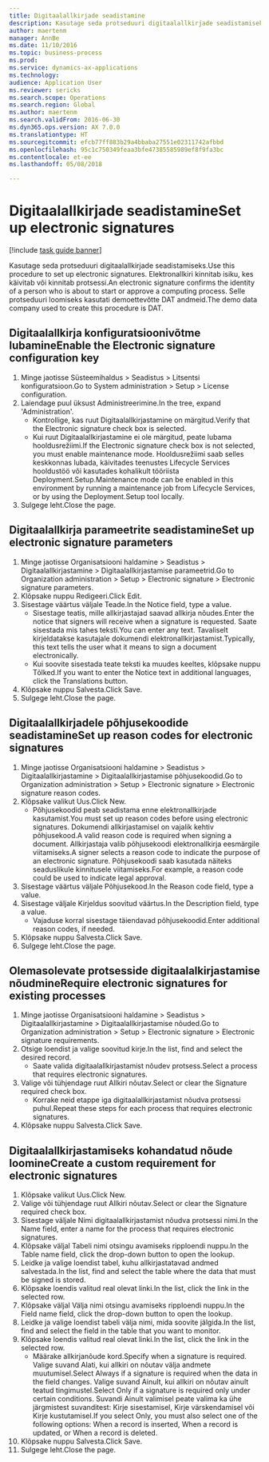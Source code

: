 ```yaml
--- 
title: Digitaalallkirjade seadistamine
description: Kasutage seda protseduuri digitaalallkirjade seadistamiseks.
author: maertenm
manager: AnnBe
ms.date: 11/10/2016
ms.topic: business-process
ms.prod: 
ms.service: dynamics-ax-applications
ms.technology: 
audience: Application User
ms.reviewer: sericks
ms.search.scope: Operations
ms.search.region: Global
ms.author: maertenm
ms.search.validFrom: 2016-06-30
ms.dyn365.ops.version: AX 7.0.0
ms.translationtype: HT
ms.sourcegitcommit: efcb77ff883b29a4bbaba27551e02311742afbbd
ms.openlocfilehash: 95c1c750349feaa3bfe47385585989ef8f9fa3bc
ms.contentlocale: et-ee
ms.lasthandoff: 05/08/2018

---
```

# <a name="set-up-electronic-signatures"></a><span data-ttu-id="589ed-103">Digitaalallkirjade seadistamine</span><span class="sxs-lookup"><span data-stu-id="589ed-103">Set up electronic signatures</span></span>

[!include [task guide banner](../../includes/task-guide-banner.md)]

<span data-ttu-id="589ed-104">Kasutage seda protseduuri digitaalallkirjade seadistamiseks.</span><span class="sxs-lookup"><span data-stu-id="589ed-104">Use this procedure to set up electronic signatures.</span></span> <span data-ttu-id="589ed-105">Elektronallkiri kinnitab isiku, kes käivitab või kinnitab protsessi.</span><span class="sxs-lookup"><span data-stu-id="589ed-105">An electronic signature confirms the identity of a person who is about to start or approve a computing process.</span></span> <span data-ttu-id="589ed-106">Selle protseduuri loomiseks kasutati demoettevõtte DAT andmeid.</span><span class="sxs-lookup"><span data-stu-id="589ed-106">The demo data company used to create this procedure is DAT.</span></span>


## <a name="enable-the-electronic-signature-configuration-key"></a><span data-ttu-id="589ed-107">Digitaalallkirja konfiguratsioonivõtme lubamine</span><span class="sxs-lookup"><span data-stu-id="589ed-107">Enable the Electronic signature configuration key</span></span>
1. <span data-ttu-id="589ed-108">Minge jaotisse Süsteemihaldus > Seadistus > Litsentsi konfiguratsioon.</span><span class="sxs-lookup"><span data-stu-id="589ed-108">Go to System administration > Setup > License configuration.</span></span>
2. <span data-ttu-id="589ed-109">Laiendage puul üksust Administreerimine.</span><span class="sxs-lookup"><span data-stu-id="589ed-109">In the tree, expand 'Administration'.</span></span>
    * <span data-ttu-id="589ed-110">Kontrollige, kas ruut Digitaalallkirjastamine on märgitud.</span><span class="sxs-lookup"><span data-stu-id="589ed-110">Verify that the Electronic signature check box is selected.</span></span>  
    * <span data-ttu-id="589ed-111">Kui ruut Digitaalallkirjastamine ei ole märgitud, peate lubama hooldusrežiimi.</span><span class="sxs-lookup"><span data-stu-id="589ed-111">If the Electronic signature check box is not selected, you must enable maintenance mode.</span></span> <span data-ttu-id="589ed-112">Hooldusrežiimi saab selles keskkonnas lubada, käivitades teenustes Lifecycle Services hooldustöö või kasutades kohalikult tööriista Deployment.Setup.</span><span class="sxs-lookup"><span data-stu-id="589ed-112">Maintenance mode can be enabled in this environment by running a maintenance job from Lifecycle Services, or by using the Deployment.Setup tool locally.</span></span>  
3. <span data-ttu-id="589ed-113">Sulgege leht.</span><span class="sxs-lookup"><span data-stu-id="589ed-113">Close the page.</span></span>

## <a name="set-up-electronic-signature-parameters"></a><span data-ttu-id="589ed-114">Digitaalallkirja parameetrite seadistamine</span><span class="sxs-lookup"><span data-stu-id="589ed-114">Set up electronic signature parameters</span></span>
1. <span data-ttu-id="589ed-115">Minge jaotisse Organisatsiooni haldamine > Seadistus > Digitaalallkirjastamine > Digitaalallkirjastamise parameetrid.</span><span class="sxs-lookup"><span data-stu-id="589ed-115">Go to Organization administration > Setup > Electronic signature > Electronic signature parameters.</span></span>
2. <span data-ttu-id="589ed-116">Klõpsake nuppu Redigeeri.</span><span class="sxs-lookup"><span data-stu-id="589ed-116">Click Edit.</span></span>
3. <span data-ttu-id="589ed-117">Sisestage väärtus väljale Teade.</span><span class="sxs-lookup"><span data-stu-id="589ed-117">In the Notice field, type a value.</span></span>
    * <span data-ttu-id="589ed-118">Sisestage teatis, mille allkirjastajad saavad allkirja nõudes.</span><span class="sxs-lookup"><span data-stu-id="589ed-118">Enter the notice that signers will receive when a signature is requested.</span></span> <span data-ttu-id="589ed-119">Saate sisestada mis tahes teksti.</span><span class="sxs-lookup"><span data-stu-id="589ed-119">You can enter any text.</span></span> <span data-ttu-id="589ed-120">Tavaliselt kirjeldatakse kasutajale dokumendi elektronallkirjastamist.</span><span class="sxs-lookup"><span data-stu-id="589ed-120">Typically, this text tells the user what it means to sign a document electronically.</span></span>  
    * <span data-ttu-id="589ed-121">Kui soovite sisestada teate teksti ka muudes keeltes, klõpsake nuppu Tõlked.</span><span class="sxs-lookup"><span data-stu-id="589ed-121">If you want to enter the Notice text in additional languages, click the Translations button.</span></span>  
4. <span data-ttu-id="589ed-122">Klõpsake nuppu Salvesta.</span><span class="sxs-lookup"><span data-stu-id="589ed-122">Click Save.</span></span>
5. <span data-ttu-id="589ed-123">Sulgege leht.</span><span class="sxs-lookup"><span data-stu-id="589ed-123">Close the page.</span></span>

## <a name="set-up-reason-codes-for-electronic-signatures"></a><span data-ttu-id="589ed-124">Digitaalallkirjadele põhjusekoodide seadistamine</span><span class="sxs-lookup"><span data-stu-id="589ed-124">Set up reason codes for electronic signatures</span></span>
1. <span data-ttu-id="589ed-125">Minge jaotisse Organisatsiooni haldamine > Seadistus > Digitaalallkirjastamine > Digitaalallkirjastamise põhjusekoodid.</span><span class="sxs-lookup"><span data-stu-id="589ed-125">Go to Organization administration > Setup > Electronic signature > Electronic signature reason codes.</span></span>
2. <span data-ttu-id="589ed-126">Klõpsake valikut Uus.</span><span class="sxs-lookup"><span data-stu-id="589ed-126">Click New.</span></span>
    * <span data-ttu-id="589ed-127">Põhjusekoodid peab seadistama enne elektronallkirjade kasutamist.</span><span class="sxs-lookup"><span data-stu-id="589ed-127">You must set up reason codes before using electronic signatures.</span></span> <span data-ttu-id="589ed-128">Dokumendi allkirjastamisel on vajalik kehtiv põhjusekood.</span><span class="sxs-lookup"><span data-stu-id="589ed-128">A valid reason code is required when signing a document.</span></span>     <span data-ttu-id="589ed-129">Allkirjastaja valib põhjusekoodi elektronallkirja eesmärgile viitamiseks.</span><span class="sxs-lookup"><span data-stu-id="589ed-129">A signer selects a reason code to indicate the purpose of an electronic signature.</span></span> <span data-ttu-id="589ed-130">Põhjusekoodi saab kasutada näiteks seaduslikule kinnitusele viitamiseks.</span><span class="sxs-lookup"><span data-stu-id="589ed-130">For example, a reason code could be used to indicate legal approval.</span></span>  
3. <span data-ttu-id="589ed-131">Sisestage väärtus väljale Põhjusekood.</span><span class="sxs-lookup"><span data-stu-id="589ed-131">In the Reason code field, type a value.</span></span>
4. <span data-ttu-id="589ed-132">Sisestage väljale Kirjeldus soovitud väärtus.</span><span class="sxs-lookup"><span data-stu-id="589ed-132">In the Description field, type a value.</span></span>
    * <span data-ttu-id="589ed-133">Vajaduse korral sisestage täiendavad põhjusekoodid.</span><span class="sxs-lookup"><span data-stu-id="589ed-133">Enter additional reason codes, if needed.</span></span>  
5. <span data-ttu-id="589ed-134">Klõpsake nuppu Salvesta.</span><span class="sxs-lookup"><span data-stu-id="589ed-134">Click Save.</span></span>
6. <span data-ttu-id="589ed-135">Sulgege leht.</span><span class="sxs-lookup"><span data-stu-id="589ed-135">Close the page.</span></span>

## <a name="require-electronic-signatures-for-existing-processes"></a><span data-ttu-id="589ed-136">Olemasolevate protsesside digitaalalkirjastamise nõudmine</span><span class="sxs-lookup"><span data-stu-id="589ed-136">Require electronic signatures for existing processes</span></span>
1. <span data-ttu-id="589ed-137">Minge jaotisse Organisatsiooni haldamine > Seadistus > Digitaalallkirjastamine > Digitaalallkirjastamise nõuded.</span><span class="sxs-lookup"><span data-stu-id="589ed-137">Go to Organization administration > Setup > Electronic signature > Electronic signature requirements.</span></span>
2. <span data-ttu-id="589ed-138">Otsige loendist ja valige soovitud kirje.</span><span class="sxs-lookup"><span data-stu-id="589ed-138">In the list, find and select the desired record.</span></span>
    * <span data-ttu-id="589ed-139">Saate valida digitaalallkirjastamist nõudev protsess.</span><span class="sxs-lookup"><span data-stu-id="589ed-139">Select a process that requires electronic signatures.</span></span>  
3. <span data-ttu-id="589ed-140">Valige või tühjendage ruut Allkiri nõutav.</span><span class="sxs-lookup"><span data-stu-id="589ed-140">Select or clear the Signature required check box.</span></span>
    * <span data-ttu-id="589ed-141">Korrake neid etappe iga digitaalallkirjastamist nõudva protsessi puhul.</span><span class="sxs-lookup"><span data-stu-id="589ed-141">Repeat these steps for each process that requires electronic signatures.</span></span>  
4. <span data-ttu-id="589ed-142">Klõpsake nuppu Salvesta.</span><span class="sxs-lookup"><span data-stu-id="589ed-142">Click Save.</span></span>

## <a name="create-a-custom-requirement-for-electronic-signatures"></a><span data-ttu-id="589ed-143">Digitaalallkirjastamiseks kohandatud nõude loomine</span><span class="sxs-lookup"><span data-stu-id="589ed-143">Create a custom requirement for electronic signatures</span></span>
1. <span data-ttu-id="589ed-144">Klõpsake valikut Uus.</span><span class="sxs-lookup"><span data-stu-id="589ed-144">Click New.</span></span>
2. <span data-ttu-id="589ed-145">Valige või tühjendage ruut Allkiri nõutav.</span><span class="sxs-lookup"><span data-stu-id="589ed-145">Select or clear the Signature required check box.</span></span>
3. <span data-ttu-id="589ed-146">Sisestage väljale Nimi digitaalallkirjastamist nõudva protsessi nimi.</span><span class="sxs-lookup"><span data-stu-id="589ed-146">In the Name field, enter a name for the process that requires electronic signatures.</span></span>
4. <span data-ttu-id="589ed-147">Klõpsake väljal Tabeli nimi otsingu avamiseks ripploendi nuppu.</span><span class="sxs-lookup"><span data-stu-id="589ed-147">In the Table name field, click the drop-down button to open the lookup.</span></span>
5. <span data-ttu-id="589ed-148">Leidke ja valige loendist tabel, kuhu allkirjastatavad andmed salvestada.</span><span class="sxs-lookup"><span data-stu-id="589ed-148">In the list, find and select the table where the data that must be signed is stored.</span></span>
6. <span data-ttu-id="589ed-149">Klõpsake loendis valitud real olevat linki.</span><span class="sxs-lookup"><span data-stu-id="589ed-149">In the list, click the link in the selected row.</span></span>
7. <span data-ttu-id="589ed-150">Klõpsake väljal Välja nimi otsingu avamiseks ripploendi nuppu.</span><span class="sxs-lookup"><span data-stu-id="589ed-150">In the Field name field, click the drop-down button to open the lookup.</span></span>
8. <span data-ttu-id="589ed-151">Leidke ja valige loendist tabeli välja nimi, mida soovite jälgida.</span><span class="sxs-lookup"><span data-stu-id="589ed-151">In the list, find and select the field in the table that you want to monitor.</span></span>
9. <span data-ttu-id="589ed-152">Klõpsake loendis valitud real olevat linki.</span><span class="sxs-lookup"><span data-stu-id="589ed-152">In the list, click the link in the selected row.</span></span>
    * <span data-ttu-id="589ed-153">Määrake allkirjanõude kord.</span><span class="sxs-lookup"><span data-stu-id="589ed-153">Specify when a signature is required.</span></span>     <span data-ttu-id="589ed-154">Valige suvand Alati, kui allkiri on nõutav välja andmete muutumisel.</span><span class="sxs-lookup"><span data-stu-id="589ed-154">Select Always if a signature is required when the data in the field changes.</span></span>     <span data-ttu-id="589ed-155">Valige suvand Ainult, kui allkiri on nõutav ainult teatud tingimustel.</span><span class="sxs-lookup"><span data-stu-id="589ed-155">Select Only if a signature is required only under certain conditions.</span></span> <span data-ttu-id="589ed-156">Suvandi Ainult valimisel peate valima ka ühe järgmistest suvanditest: Kirje sisestamisel, Kirje värskendamisel või Kirje kustutamisel.</span><span class="sxs-lookup"><span data-stu-id="589ed-156">If you select Only, you must also select one of the following options: When a record is inserted, When a record is updated, or When a record is deleted.</span></span>  
10. <span data-ttu-id="589ed-157">Klõpsake nuppu Salvesta.</span><span class="sxs-lookup"><span data-stu-id="589ed-157">Click Save.</span></span>
11. <span data-ttu-id="589ed-158">Sulgege leht.</span><span class="sxs-lookup"><span data-stu-id="589ed-158">Close the page.</span></span>


